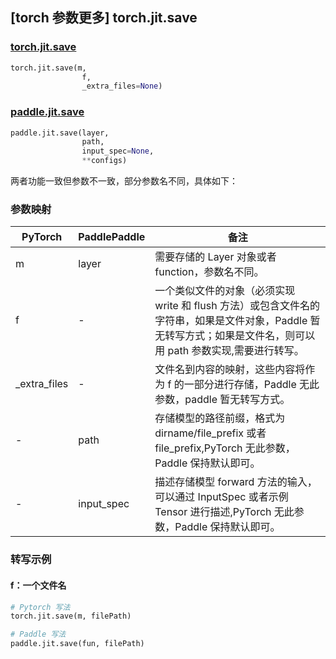 ## [torch 参数更多] torch.jit.save

### [torch.jit.save](https://pytorch.org/docs/1.13/generated/torch.jit.save.html?highlight=save#torch.jit.save)

```python
torch.jit.save(m,
                f,
                _extra_files=None)
```

### [paddle.jit.save](https://www.paddlepaddle.org.cn/documentation/docs/zh/api/paddle/hub/load_cn.html)

```python
paddle.jit.save(layer,
                path,
                input_spec=None,
                **configs)
```

两者功能一致但参数不一致，部分参数名不同，具体如下：
### 参数映射
| PyTorch       | PaddlePaddle | 备注                                                   |
| ------------- | ------------ | ------------------------------------------------------ |
|m              |layer         | 需要存储的 Layer 对象或者 function，参数名不同。       |
|f              |-          |一个类似文件的对象（必须实现 write 和 flush 方法）或包含文件名的字符串，如果是文件对象，Paddle 暂无转写方式；如果是文件名，则可以用 path 参数实现,需要进行转写。|
|_extra_files   |-             |文件名到内容的映射，这些内容将作为 f 的一部分进行存储，Paddle 无此参数，paddle 暂无转写方式。|
|-              |path         |存储模型的路径前缀，格式为 dirname/file_prefix 或者 file_prefix,PyTorch 无此参数，Paddle 保持默认即可。|
|-              |input_spec    |描述存储模型 forward 方法的输入，可以通过 InputSpec 或者示例 Tensor 进行描述,PyTorch 无此参数，Paddle 保持默认即可。|

### 转写示例
#### f：一个文件名
```python
# Pytorch 写法
torch.jit.save(m, filePath)

# Paddle 写法
paddle.jit.save(fun, filePath)
